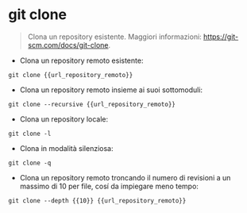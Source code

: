 # git clone

> Clona un repository esistente.
> Maggiori informazioni: <https://git-scm.com/docs/git-clone>.

- Clona un repository remoto esistente:

`git clone {{url_repository_remoto}}`

- Clona un repository remoto insieme ai suoi sottomoduli:

`git clone --recursive {{url_repository_remoto}}`

- Clona un repository locale:

`git clone -l`

- Clona in modalità silenziosa:

`git clone -q`

- Clona un repository remoto troncando il numero di revisioni a un massimo di 10 per file, cosí da impiegare meno tempo:

`git clone --depth {{10}} {{url_repository_remoto}}`
